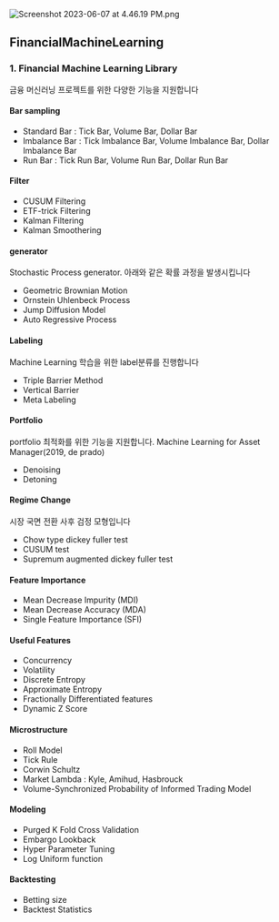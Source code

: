 ![Screenshot 2023-06-07 at 4.46.19 PM.png](..%2F..%2Fgit_photo%2FScreenshot%202023-06-07%20at%204.46.19%20PM.png)

## FinancialMachineLearning

### 1. Financial Machine Learning Library

금융 머신러닝 프로젝트를 위한 다양한 기능을 지원합니다

#### Bar sampling

- Standard Bar : Tick Bar, Volume Bar, Dollar Bar
- Imbalance Bar : Tick Imbalance Bar, Volume Imbalance Bar, Dollar Imbalance Bar
- Run Bar : Tick Run Bar, Volume Run Bar, Dollar Run Bar

#### Filter

- CUSUM Filtering
- ETF-trick Filtering
- Kalman Filtering
- Kalman Smoothering

#### generator
Stochastic Process generator. 아래와 같은 확률 과정을 발생시킵니다

- Geometric Brownian Motion
- Ornstein Uhlenbeck Process
- Jump Diffusion Model
- Auto Regressive Process

#### Labeling
Machine Learning 학습을 위한 label분류를 진행합니다

- Triple Barrier Method
- Vertical Barrier
- Meta Labeling

#### Portfolio
portfolio 최적화를 위한 기능을 지원합니다. Machine Learning for Asset Manager(2019, de prado)

- Denoising
- Detoning

#### Regime Change
시장 국면 전환 사후 검정 모형입니다

- Chow type dickey fuller test
- CUSUM test
- Supremum augmented dickey fuller test

#### Feature Importance

- Mean Decrease Impurity (MDI)
- Mean Decrease Accuracy (MDA)
- Single Feature Importance (SFI)

#### Useful Features

- Concurrency
- Volatility
- Discrete Entropy
- Approximate Entropy
- Fractionally Differentiated features
- Dynamic Z Score

#### Microstructure

- Roll Model
- Tick Rule
- Corwin Schultz
- Market Lambda : Kyle, Amihud, Hasbrouck
- Volume-Synchronized Probability of Informed Trading Model

#### Modeling

- Purged K Fold Cross Validation
- Embargo Lookback
- Hyper Parameter Tuning
- Log Uniform function

#### Backtesting

- Betting size
- Backtest Statistics